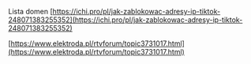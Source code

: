 Lista domen [https://ichi.pro/pl/jak-zablokowac-adresy-ip-tiktok-248071383255352](https://ichi.pro/pl/jak-zablokowac-adresy-ip-tiktok-248071383255352)

[https://www.elektroda.pl/rtvforum/topic3731017.html](https://www.elektroda.pl/rtvforum/topic3731017.html)